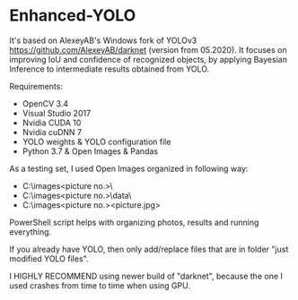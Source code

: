 # Enhanced-YOLO

It's based on AlexeyAB's Windows fork of YOLOv3 https://github.com/AlexeyAB/darknet (version from 05.2020). It focuses on improving IoU and confidence of recognized objects, by applying Bayesian Inference to intermediate results obtained from YOLO.

Requirements:
  - OpenCV 3.4
  - Visual Studio 2017
  - Nvidia CUDA 10
  - Nvidia cuDNN 7
  - YOLO weights & YOLO configuration file
  - Python 3.7 & Open Images & Pandas

As a testing set, I used Open Images organized in following way:
  - C:\images\<picture no.>\
  - C:\images\<picture no.>\data\
  - C:\images\<picture no.>\<picture.jpg>
  
PowerShell script helps with organizing photos, results and running everything.

If you already have YOLO, then only add/replace files that are in folder "just modified YOLO files".
	
I HIGHLY RECOMMEND using newer build of "darknet", because the one I used crashes from time to time when using GPU.
